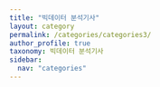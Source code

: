```yaml
---
title: "빅데이터 분석기사"
layout: category
permalink: /categories/categories3/
author_profile: true
taxonomy: 빅데이터 분석기사
sidebar:
  nav: "categories"
---
```

